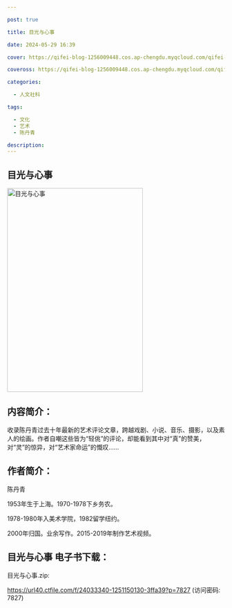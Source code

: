 ```yaml
---

post: true

title: 目光与心事

date: 2024-05-29 16:39

cover: https://qifei-blog-1256009448.cos.ap-chengdu.myqcloud.com/qifei-blog/656148b1c458853aef306fee.jpg

coveross: https://qifei-blog-1256009448.cos.ap-chengdu.myqcloud.com/qifei-blog/656148b1c458853aef306fee.jpg

categories:

  - 人文社科

tags:

  - 文化
  - 艺术
  - 陈丹青

description:
---
```


##  目光与心事

<img alt=" 目光与心事" class="aligncenter loaded" data-was-processed="true" decoding="async" fetchpriority="high" height="471" src="https://qifei-blog-1256009448.cos.ap-chengdu.myqcloud.com/qifei-blog/656148b1c458853aef306fee.jpg" style="cursor: zoom-in;" width="314"/>

## 内容简介：

收录陈丹青过去十年最新的艺术评论文章，跨越戏剧、小说、音乐、摄影，以及素人的绘画。作者自嘲这些皆为“轻佻”的评论，却能看到其中对“真”的赞美，对“灵”的惊异，对“艺术家命运”的慨叹……

## 作者简介：

陈丹青

1953年生于上海。1970-1978下乡务农。

1978-1980年入美术学院，1982留学纽约。

2000年归国。业余写作。2015-2019年制作艺术视频。

## 目光与心事 电子书下载：

目光与心事.zip: 

https://url40.ctfile.com/f/24033340-1251150130-3ffa39?p=7827 (访问密码: 7827)

